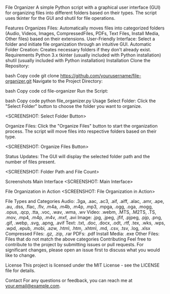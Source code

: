 File Organizer
A simple Python script with a graphical user interface (GUI) for organizing files into different folders based on their types. The script uses tkinter for the GUI and shutil for file operations.

Features
Organizes Files: Automatically moves files into categorized folders (Audio, Videos, Images, CompressedFiles, PDFs, Text Files, Install Media, Other files) based on their extensions.
User-Friendly Interface: Select a folder and initiate file organization through an intuitive GUI.
Automatic Folder Creation: Creates necessary folders if they don't already exist.
Requirements
Python 3.x
tkinter (usually included with Python installation)
shutil (usually included with Python installation)
Installation
Clone the Repository:

bash
Copy code
git clone https://github.com/yourusername/file-organizer.git
Navigate to the Project Directory:

bash
Copy code
cd file-organizer
Run the Script:

bash
Copy code
python file_organizer.py
Usage
Select Folder: Click the "Select Folder" button to choose the folder you want to organize.

<SCREENSHOT: Select Folder Button>

Organize Files: Click the "Organize Files" button to start the organization process. The script will move files into respective folders based on their type.

<SCREENSHOT: Organize Files Button>

Status Updates: The GUI will display the selected folder path and the number of files present.

<SCREENSHOT: Folder Path and File Count>

Screenshots
Main Interface
<SCREENSHOT: Main Interface>

File Organization in Action
<SCREENSHOT: File Organization in Action>

File Types and Categories
Audio: .3ga, .aac, .ac3, .aif, .aiff, .alac, .amr, .ape, .au, .dss, .flac, .flv, .m4a, .m4b, .m4p, .mp3, .mpga, .ogg, .oga, .mogg, .opus, .qcp, .tta, .voc, .wav, .wma, .wv
Video: .webm, .MTS, .M2TS, .TS, .mov, .mp4, .m4p, .m4v, .mxf, .avi
Image: .jpg, .jpeg, .jfif, .pjpeg, .pjp, .png, .gif, .webp, .svg, .apng, .avif
Text: .txt, .doc, .docx, .odt, .rtf, .tex, .wks, .wps, .wpd, .epub, .mobi, .azw, .html, .htm, .xhtml, .md, .csv, .tsv, .log, .xlsx
Compressed Files: .gz, .zip, .rar
PDFs: .pdf
Install Media: .exe
Other Files: Files that do not match the above categories
Contributing
Feel free to contribute to the project by submitting issues or pull requests. For significant changes, please open an issue first to discuss what you would like to change.

License
This project is licensed under the MIT License - see the LICENSE file for details.

Contact
For any questions or feedback, you can reach me at your.email@example.com.

